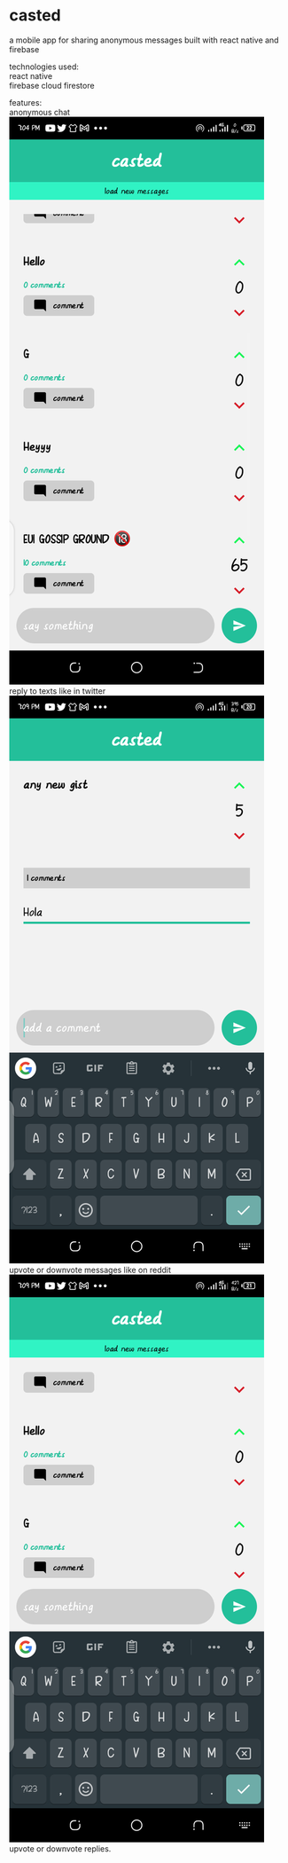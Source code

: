 # casted
a mobile app for sharing anonymous messages built with react native and firebase <br/>

technologies used:<br/>
react native <br/>
firebase cloud firestore <br/>

features: <br/>
anonymous chat <br/>
![app screenshot](appshot2.png?raw=true "screenshot") <br/>
reply to texts like in twitter <br/>
![app screenshot](appshot3.png?raw=true "screenshot") 
upvote or downvote messages like on reddit <br/>
![app screenshot](appshot1.png?raw=true "screenshot") 
upvote or downvote replies. <br/>
